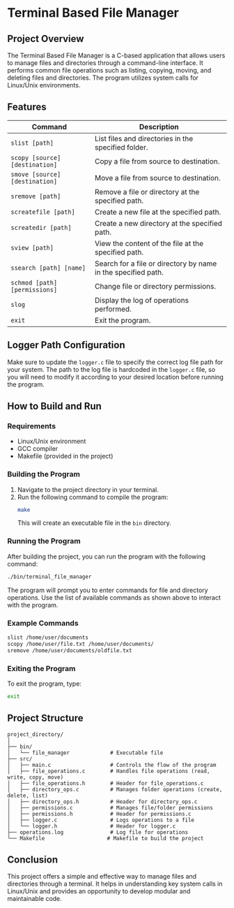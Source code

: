 # Terminal Based File Manager

## Project Overview
The Terminal Based File Manager is a C-based application that allows users to manage files and directories through a command-line interface. It performs common file operations such as listing, copying, moving, and deleting files and directories. The program utilizes system calls for Linux/Unix environments.

## Features
| Command                          | Description                                                   |
|-----------------------------------|---------------------------------------------------------------|
| `slist [path]`                    | List files and directories in the specified folder.           |
| `scopy [source] [destination]`    | Copy a file from source to destination.                       |
| `smove [source] [destination]`    | Move a file from source to destination.                       |
| `sremove [path]`                  | Remove a file or directory at the specified path.             |
| `screatefile [path]`              | Create a new file at the specified path.                       |
| `screatedir [path]`               | Create a new directory at the specified path.                 |
| `sview [path]`                    | View the content of the file at the specified path.           |
| `ssearch [path] [name]`           | Search for a file or directory by name in the specified path. |
| `schmod [path] [permissions]`     | Change file or directory permissions.                         |
| `slog`                            | Display the log of operations performed.                      |
| `exit`                            | Exit the program.                                             |

## Logger Path Configuration
Make sure to update the `logger.c` file to specify the correct log file path for your system. The path to the log file is hardcoded in the `logger.c` file, so you will need to modify it according to your desired location before running the program.

## How to Build and Run

### Requirements
- Linux/Unix environment
- GCC compiler
- Makefile (provided in the project)

### Building the Program
1. Navigate to the project directory in your terminal.
2. Run the following command to compile the program:
   ```bash
   make
   ```
   This will create an executable file in the `bin` directory.

### Running the Program
After building the project, you can run the program with the following command:
```bash
./bin/terminal_file_manager
```

The program will prompt you to enter commands for file and directory operations. Use the list of available commands as shown above to interact with the program.

### Example Commands
```bash
slist /home/user/documents
scopy /home/user/file.txt /home/user/documents/
sremove /home/user/documents/oldfile.txt
```

### Exiting the Program
To exit the program, type:
```bash
exit
```

## Project Structure

```plaintext
project_directory/
│
├── bin/
│   └── file_manager             # Executable file
├── src/
│   ├── main.c                   # Controls the flow of the program
│   ├── file_operations.c        # Handles file operations (read, write, copy, move)
│   ├── file_operations.h        # Header for file_operations.c
│   ├── directory_ops.c          # Manages folder operations (create, delete, list)
│   ├── directory_ops.h          # Header for directory_ops.c
│   ├── permissions.c            # Manages file/folder permissions
│   ├── permissions.h            # Header for permissions.c
│   ├── logger.c                 # Logs operations to a file
│   └── logger.h                 # Header for logger.c
├── operations.log               # Log file for operations
└── Makefile                    # Makefile to build the project

```

## Conclusion
This project offers a simple and effective way to manage files and directories through a terminal. It helps in understanding key system calls in Linux/Unix and provides an opportunity to develop modular and maintainable code.
